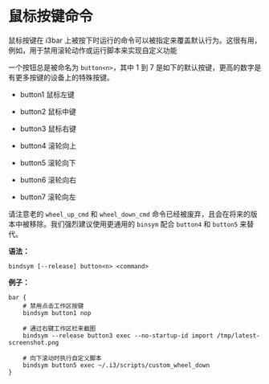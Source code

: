 # 鼠标按键命令

鼠标按键在 i3bar 上被按下时运行的命令可以被指定来覆盖默认行为。这很有用，例如，用于禁用滚轮动作或运行脚本来实现自定义功能

一个按钮总是被命名为 `button<n>`，其中 1 到 7 是如下的默认按键，更高的数字是有更多按键的设备上的特殊按键。

- button1
  鼠标左键

- button2
  鼠标中键

- button3
  鼠标右键

- button4
  滚轮向上

- button5
  滚轮向下

- button6
  滚轮向右

- button7
  滚轮向左

请注意老的 `wheel_up_cmd` 和 `wheel_down_cmd` 命令已经被废弃，且会在将来的版本中被移除。我们强烈建议使用更通用的 `binsym` 配合 `button4` 和 `button5` 来替代。

**语法：**

```
bindsym [--release] button<n> <command>
```

**例子：**

```
bar {
    # 禁用点击工作区按键
    bindsym button1 nop

    # 通过右键工作区栏来截图
    bindsym --release button3 exec --no-startup-id import /tmp/latest-screenshot.png

    # 向下滚动时执行自定义脚本
    bindsym button5 exec ~/.i3/scripts/custom_wheel_down
}
```
